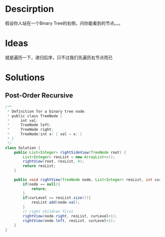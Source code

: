 # Descirption

假设你人站在一个Binary Tree的右侧，问你能看到的节点。。。

# Ideas

就是遍历一下，递归后序，只不过我们先遍历右节点而已


# Solutions

## Post-Order Recursive

```java
/**
 * Definition for a binary tree node.
 * public class TreeNode {
 *     int val;
 *     TreeNode left;
 *     TreeNode right;
 *     TreeNode(int x) { val = x; }
 * }
 */
class Solution {
    public List<Integer> rightSideView(TreeNode root) {
        List<Integer> resList = new ArrayList<>();
        rightView(root, resList, 0);
        return resList;
    }
    
    public void rightView(TreeNode node, List<Integer> resList, int curLevel){
        if(node == null){
            return;
        }
        if(curLevel == resList.size()){
            resList.add(node.val);
        }
        // right children first
        rightView(node.right, resList, curLevel+1);
        rightView(node.left, resList, curLevel+1);
    }
}
```